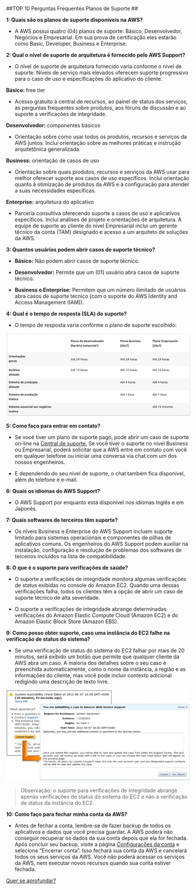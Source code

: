 ##TOP 10 Perguntas Frequentes Planos de Suporte ##

__1: Quais são os planos de suporte disponíveis na AWS?__

* A AWS possui quatro (04) planos de suporte: Básico, Desenvolvedor, Negócios e Empresarial. Em sua prova de certificação eles estarão como Basic, Developer, Business e Enterprise.

__2: Qual o nível de suporte de arquitetura é fornecido pelo AWS Support?__

* O nível de suporte de arquitetura fornecido varia conforme o nível de suporte. Níveis de serviço mais elevados oferecem suporte progressivo para o caso de uso e especificações do aplicativo do cliente.

__Básico:__ free tier
* Acesso gratuito à central de recursos, ao painel de status dos serviços, às perguntas frequentes sobre produtos, aos fóruns de discussão e ao suporte a verificações de integridade.

__Desenvolvedor:__ componentes básicos
* Orientação sobre como usar todos os produtos, recursos e serviços da AWS juntos. Inclui orientação sobre as melhores práticas e instrução arquitetônica generalizada.

__Business:__ orientação de casos de uso
* Orientação sobre quais produtos, recursos e serviços da AWS usar para melhor oferecer suporte aos casos de uso específicos. Inclui orientação quanto à otimização de produtos da AWS e à configuração para atender a suas necessidades específicas.

__Enterprise:__ arquitetura do aplicativo
* Parceria consultiva oferecendo suporte a casos de uso e aplicativos específicos. Inclui análises de projeto e orientações de arquitetura. A equipe de suporte ao cliente do nível Empresarial inclui um gerente técnico da conta (TAM) designado e acesso a um arquiteto de soluções da AWS.

__3: Quantos usuários podem abrir casos de suporte técnico?__

* __Básico:__ Não podem abrir casos de suporte técnico.

* __Desenvolvedor:__ Permite que um (01) usuário abra casos de suporte técnico.

* __Business e Enterprise:__ Permitem que um número ilimitado de usuários abra casos de suporte técnico (com o suporte do AWS Identity and Access Management (IAM)).

__4: Qual é o tempo de resposta (SLA) do suporte?__

* O tempo de resposta varia conforme o plano de suporte escolhido:

![Ciclo de vida do Git](/assets/images/plano_suporte1.png "Ciclo de Vida do Git")

__5: Como faço para entrar em contato?__

* Se você tiver um plano de suporte pago, pode abrir um caso de suporte on-line na [Central de suporte.](https://console.aws.amazon.com/support/home#/) Se você tiver o suporte no nível Business ou Empresarial, poderá solicitar que a AWS entre em contato com você em qualquer telefone ou iniciar uma conversa via chat com um dos nossos engenheiros.

* E dependendo do seu nível de suporte, o chat também fica disponível, além do telefone e e-mail.

__6: Quais os idiomas do AWS Support?__

* O AWS Support por enquanto está disponível nos idiomas Inglês e em Japonês.

__7: Quais softwares de terceiros têm suporte?__

* Os níveis Business e Enterprise do AWS Support incluem suporte limitado para sistemas operacionais e componentes de pilhas de aplicativos comuns. Os engenheiros do AWS Support podem auxiliar na instalação, configuração e resolução de problemas dos softwares de terceiros incluídos na lista de compatibilidade.

__8: O que é o suporte para verificações de saúde?__

* O suporte a verificações de integridade monitora algumas verificações de status exibidas no console do Amazon EC2. Quando uma dessas verificações falha, todos os clientes têm a opção de abrir um caso de suporte técnico de alta severidade.

* O suporte a verificações de integridade abrange determinadas verificações do Amazon Elastic Compute Cloud (Amazon EC2) e do Amazon Elastic Block Store (Amazon EBS).

__9: Como posso obter suporte, caso uma instância do EC2 falhe na verificação de status do sistema?__

* Se uma verificação de status do sistema do EC2 falhar por mais de 20 minutos, será exibido um botão que permite que qualquer cliente da AWS abra um caso. A maioria dos detalhes sobre o seu caso é preenchida automaticamente, como o nome da instância, a região e as informações do cliente, mas você pode incluir contexto adicional redigindo uma descrição de texto livre.

![Ciclo de vida do Git](/assets/images/plano_suporte2.png "Suporte a Instancia")

> Observação: o suporte para verificações de integridade abrange apenas verificações de status do sistema do EC2 e não a verificação de status da instância do EC2.


__10: Como faço para fechar minha conta da AWS?__

* Antes de fechar a conta, lembre-se de fazer backup de todos os aplicativos e dados que você precisa guardar. A AWS poderá não conseguir recuperar os dados da sua conta depois que ela for fechada. Após concluir seu backup, visite a página [Configurações da conta](https://console.aws.amazon.com/billing/home?#/account) e selecione “Encerrar conta”. Isso fechará sua conta da AWS e cancelará todos os seus serviços da AWS. Você não poderá acessar os serviços da AWS, nem executar novos recursos quando sua conta estiver fechada.

[Quer se aprofundar?](https://aws.amazon.com/pt/faqs/)